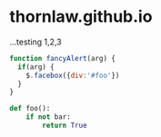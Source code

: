 # thornlaw.github.io

...testing 1,2,3


```javascript
function fancyAlert(arg) {
  if(arg) {
    $.facebox({div:'#foo'})
  }
}
```

```python
def foo():
    if not bar:
        return True
```
